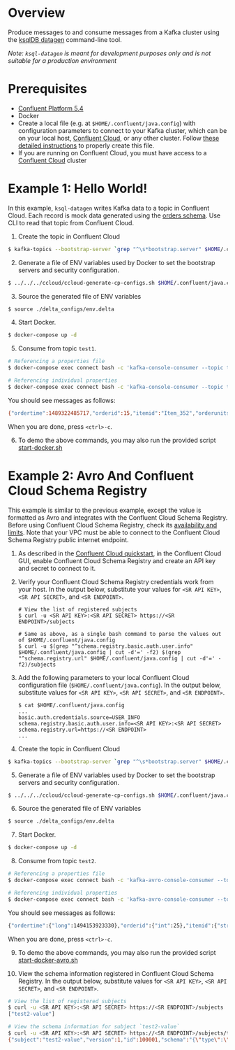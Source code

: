 # Overview

Produce messages to and consume messages from a Kafka cluster using the [ksqlDB datagen](https://docs.confluent.io/current/ksql/docs/tutorials/generate-custom-test-data.html?utm_source=github&utm_medium=demo&utm_campaign=ch.examples_type.community_content.clients-ccloud) command-line tool.

*Note: `ksql-datagen` is meant for development purposes only and is not suitable for a production environment*


# Prerequisites

* [Confluent Platform 5.4](https://www.confluent.io/download/?utm_source=github&utm_medium=demo&utm_campaign=ch.examples_type.community_content.clients-ccloud)
* Docker
* Create a local file (e.g. at `$HOME/.confluent/java.config`) with configuration parameters to connect to your Kafka cluster, which can be on your local host, [Confluent Cloud](https://www.confluent.io/confluent-cloud/?utm_source=github&utm_medium=demo&utm_campaign=ch.examples_type.community_content.clients-ccloud), or any other cluster.  Follow [these detailed instructions](https://github.com/confluentinc/configuration-templates/tree/master/README.md) to properly create this file. 
* If you are running on Confluent Cloud, you must have access to a [Confluent Cloud](https://www.confluent.io/confluent-cloud/?utm_source=github&utm_medium=demo&utm_campaign=ch.examples_type.community_content.clients-ccloud) cluster

# Example 1: Hello World!

In this example, `ksql-datagen` writes Kafka data to a topic in Confluent Cloud. 
Each record is mock data generated using the [orders schema](https://github.com/confluentinc/ksql/blob/master/ksql-examples/src/main/resources/orders_schema.avro).
Use CLI to read that topic from Confluent Cloud.

1. Create the topic in Confluent Cloud

```bash
$ kafka-topics --bootstrap-server `grep "^\s*bootstrap.server" $HOME/.confluent/java.config | tail -1` --command-config $HOME/.confluent/java.config --topic test1 --create --replication-factor 3 --partitions 6
```

2. Generate a file of ENV variables used by Docker to set the bootstrap servers and security configuration.

```bash
$ ../../../ccloud/ccloud-generate-cp-configs.sh $HOME/.confluent/java.config
```

3. Source the generated file of ENV variables

```bash
$ source ./delta_configs/env.delta
```

4. Start Docker.

```bash
$ docker-compose up -d
```

5. Consume from topic `test1`.

```bash
# Referencing a properties file
$ docker-compose exec connect bash -c 'kafka-console-consumer --topic test1 --bootstrap-server $CONNECT_BOOTSTRAP_SERVERS --consumer.config /tmp/ak-tools-ccloud.delta --max-messages 5'

# Referencing individual properties
$ docker-compose exec connect bash -c 'kafka-console-consumer --topic test1 --bootstrap-server $CONNECT_BOOTSTRAP_SERVERS --consumer-property ssl.endpoint.identification.algorithm=https --consumer-property sasl.mechanism=PLAIN --consumer-property security.protocol=SASL_SSL --consumer-property sasl.jaas.config="$SASL_JAAS_CONFIG_PROPERTY_FORMAT" --max-messages 5'
```

You should see messages as follows:

```bash
{"ordertime":1489322485717,"orderid":15,"itemid":"Item_352","orderunits":9.703502112840228,"address":{"city":"City_48","state":"State_21","zipcode":32731}}
```

When you are done, press `<ctrl>-c`.

6. To demo the above commands, you may also run the provided script [start-docker.sh](start-docker.sh)


# Example 2: Avro And Confluent Cloud Schema Registry

This example is similar to the previous example, except the value is formatted as Avro and integrates with the Confluent Cloud Schema Registry.
Before using Confluent Cloud Schema Registry, check its [availability and limits](https://docs.confluent.io/current/cloud/limits.html?utm_source=github&utm_medium=demo&utm_campaign=ch.examples_type.community_content.clients-ccloud).
Note that your VPC must be able to connect to the Confluent Cloud Schema Registry public internet endpoint.

1. As described in the [Confluent Cloud quickstart](https://docs.confluent.io/current/quickstart/cloud-quickstart/schema-registry.html?utm_source=github&utm_medium=demo&utm_campaign=ch.examples_type.community_content.clients-ccloud), in the Confluent Cloud GUI, enable Confluent Cloud Schema Registry and create an API key and secret to connect to it.

2. Verify your Confluent Cloud Schema Registry credentials work from your host. In the output below, substitute your values for `<SR API KEY>`, `<SR API SECRET>`, and `<SR ENDPOINT>`.

    ```shell
    # View the list of registered subjects
    $ curl -u <SR API KEY>:<SR API SECRET> https://<SR ENDPOINT>/subjects

    # Same as above, as a single bash command to parse the values out of $HOME/.confluent/java.config
    $ curl -u $(grep "^schema.registry.basic.auth.user.info" $HOME/.confluent/java.config | cut -d'=' -f2) $(grep "^schema.registry.url" $HOME/.confluent/java.config | cut -d'=' -f2)/subjects
    ```

3. Add the following parameters to your local Confluent Cloud configuration file (``$HOME/.confluent/java.config``). In the output below, substitute values for `<SR API KEY>`, `<SR API SECRET>`, and `<SR ENDPOINT>`.

    ```shell
    $ cat $HOME/.confluent/java.config
    ...
    basic.auth.credentials.source=USER_INFO
    schema.registry.basic.auth.user.info=<SR API KEY>:<SR API SECRET>
    schema.registry.url=https://<SR ENDPOINT>
    ...
    ```

4. Create the topic in Confluent Cloud

```bash
$ kafka-topics --bootstrap-server `grep "^\s*bootstrap.server" $HOME/.confluent/java.config | tail -1` --command-config $HOME/.confluent/java.config --topic test2 --create --replication-factor 3 --partitions 6
```

5. Generate a file of ENV variables used by Docker to set the bootstrap servers and security configuration.

```bash
$ ../../../ccloud/ccloud-generate-cp-configs.sh $HOME/.confluent/java.config
```

6. Source the generated file of ENV variables

```bash
$ source ./delta_configs/env.delta
```

7. Start Docker.

```bash
$ docker-compose up -d
```

8. Consume from topic `test2`.

```bash
# Referencing a properties file
$ docker-compose exec connect bash -c 'kafka-avro-console-consumer --topic test2 --bootstrap-server $CONNECT_BOOTSTRAP_SERVERS --consumer.config /tmp/ak-tools-ccloud.delta --property basic.auth.credentials.source=$CONNECT_VALUE_CONVERTER_BASIC_AUTH_CREDENTIALS_SOURCE --property schema.registry.basic.auth.user.info=$CONNECT_VALUE_CONVERTER_SCHEMA_REGISTRY_BASIC_AUTH_USER_INFO --property schema.registry.url=$CONNECT_VALUE_CONVERTER_SCHEMA_REGISTRY_URL --max-messages 5'

# Referencing individual properties
$ docker-compose exec connect bash -c 'kafka-avro-console-consumer --topic test2 --bootstrap-server $CONNECT_BOOTSTRAP_SERVERS --consumer-property ssl.endpoint.identification.algorithm=https --consumer-property sasl.mechanism=PLAIN --consumer-property security.protocol=SASL_SSL --consumer-property sasl.jaas.config="$SASL_JAAS_CONFIG_PROPERTY_FORMAT" --property basic.auth.credentials.source=$CONNECT_VALUE_CONVERTER_BASIC_AUTH_CREDENTIALS_SOURCE --property schema.registry.basic.auth.user.info=$CONNECT_VALUE_CONVERTER_SCHEMA_REGISTRY_BASIC_AUTH_USER_INFO --property schema.registry.url=$CONNECT_VALUE_CONVERTER_SCHEMA_REGISTRY_URL --max-messages 5'
```

You should see messages as follows:

```bash
{"ordertime":{"long":1494153923330},"orderid":{"int":25},"itemid":{"string":"Item_441"},"orderunits":{"double":0.9910185646928878},"address":{"io.confluent.ksql.avro_schemas.KsqlDataSourceSchema_address":{"city":{"string":"City_61"},"state":{"string":"State_41"},"zipcode":{"long":60468}}}}
```

When you are done, press `<ctrl>-c`.

9. To demo the above commands, you may also run the provided script [start-docker-avro.sh](start-docker-avro.sh)

10. View the schema information registered in Confluent Cloud Schema Registry. In the output below, substitute values for `<SR API KEY>`, `<SR API SECRET>`, and `<SR ENDPOINT>`.

```bash
# View the list of registered subjects
$ curl -u <SR API KEY>:<SR API SECRET> https://<SR ENDPOINT>/subjects
["test2-value"]

# View the schema information for subject `test2-value`
$ curl -u <SR API KEY>:<SR API SECRET> https://<SR ENDPOINT>/subjects/test2-value/versions/1
{"subject":"test2-value","version":1,"id":100001,"schema":"{\"type\":\"record\",\"name\":\"KsqlDataSourceSchema\",\"namespace\":\"io.confluent.ksql.avro_schemas\",\"fields\":[{\"name\":\"ordertime\",\"type\":[\"null\",\"long\"],\"default\":null},{\"name\":\"orderid\",\"type\":[\"null\",\"int\"],\"default\":null},{\"name\":\"itemid\",\"type\":[\"null\",\"string\"],\"default\":null},{\"name\":\"orderunits\",\"type\":[\"null\",\"double\"],\"default\":null},{\"name\":\"address\",\"type\":[\"null\",{\"type\":\"record\",\"name\":\"KsqlDataSourceSchema_address\",\"fields\":[{\"name\":\"city\",\"type\":[\"null\",\"string\"],\"default\":null},{\"name\":\"state\",\"type\":[\"null\",\"string\"],\"default\":null},{\"name\":\"zipcode\",\"type\":[\"null\",\"long\"],\"default\":null}]}],\"default\":null}]}"}
```
